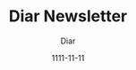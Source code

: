 ---
layout: media
title: Diar Newsletter
date: 1111-11-11
categories: ['Newsletters']
author: ['Diar']
excerpt: 
external_url: https://diar.co/
---